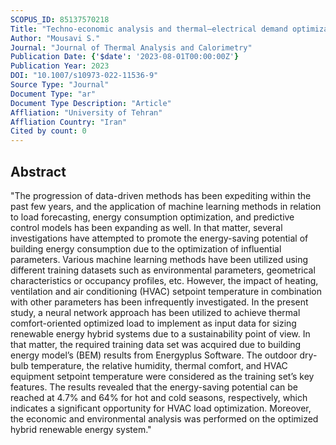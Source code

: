 ```yaml
---
SCOPUS_ID: 85137570218
Title: "Techno-economic analysis and thermal–electrical demand optimization of a sustainable residential building using machine learning approach"
Author: "Mousavi S."
Journal: "Journal of Thermal Analysis and Calorimetry"
Publication Date: {'$date': '2023-08-01T00:00:00Z'}
Publication Year: 2023
DOI: "10.1007/s10973-022-11536-9"
Source Type: "Journal"
Document Type: "ar"
Document Type Description: "Article"
Affliation: "University of Tehran"
Affliation Country: "Iran"
Cited by count: 0
---
```


## Abstract
"The progression of data-driven methods has been expediting within the past few years, and the application of machine learning methods in relation to load forecasting, energy consumption optimization, and predictive control models has been expanding as well. In that matter, several investigations have attempted to promote the energy-saving potential of building energy consumption due to the optimization of influential parameters. Various machine learning methods have been utilized using different training datasets such as environmental parameters, geometrical characteristics or occupancy profiles, etc. However, the impact of heating, ventilation and air conditioning (HVAC) setpoint temperature in combination with other parameters has been infrequently investigated. In the present study, a neural network approach has been utilized to achieve thermal comfort-oriented optimized load to implement as input data for sizing renewable energy hybrid systems due to a sustainability point of view. In that matter, the required training data set was acquired due to building energy model’s (BEM) results from Energyplus Software. The outdoor dry-bulb temperature, the relative humidity, thermal comfort, and HVAC equipment setpoint temperature were considered as the training set’s key features. The results revealed that the energy-saving potential can be reached at 4.7% and 64% for hot and cold seasons, respectively, which indicates a significant opportunity for HVAC load optimization. Moreover, the economic and environmental analysis was performed on the optimized hybrid renewable energy system."
